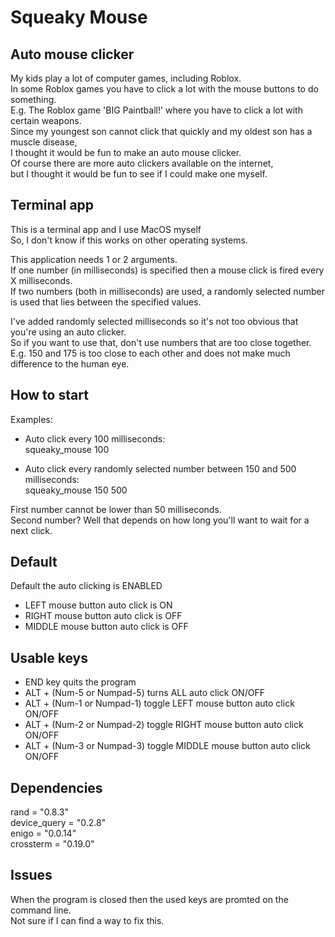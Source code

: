 # Squeaky Mouse
## Auto mouse clicker

My kids play a lot of computer games, including Roblox.\
In some Roblox games you have to click a lot with the mouse buttons to do something.\
E.g. The Roblox game 'BIG Paintball!' where you have to click a lot with certain weapons.\
Since my youngest son cannot click that quickly and my oldest son has a muscle disease,\
I thought it would be fun to make an auto mouse clicker.\
Of course there are more auto clickers available on the internet,\
but I thought it would be fun to see if I could make one myself.

## Terminal app
This is a terminal app and I use MacOS myself\
So, I don't know if this works on other operating systems.

This application needs 1 or 2 arguments.\
If one number (in milliseconds) is specified then a mouse click is fired every X milliseconds.\
If two numbers (both in milliseconds) are used, a randomly selected number is used that lies between the specified values.

I've added randomly selected milliseconds so it's not too obvious that you're using an auto clicker.\
So if you want to use that, don't use numbers that are too close together.\
E.g. 150 and 175 is too close to each other and does not make much difference to the human eye.

## How to start
Examples:
* Auto click every 100 milliseconds:\
squeaky_mouse 100

* Auto click every randomly selected number between 150 and 500 milliseconds:\
squeaky_mouse 150 500

First number cannot be lower than 50 milliseconds.\
Second number? Well that depends on how long you'll want to wait for a next click.

## Default
Default the auto clicking is ENABLED
* LEFT mouse button auto click is ON
* RIGHT mouse button auto click is OFF
* MIDDLE mouse button auto click is OFF

## Usable keys
* END key quits the program
* ALT + (Num-5 or Numpad-5) turns ALL auto click ON/OFF
* ALT + (Num-1 or Numpad-1) toggle LEFT mouse button auto click ON/OFF
* ALT + (Num-2 or Numpad-2) toggle RIGHT mouse button auto click ON/OFF
* ALT + (Num-3 or Numpad-3) toggle MIDDLE mouse button auto click ON/OFF

## Dependencies
rand = "0.8.3"\
device_query = "0.2.8"\
enigo = "0.0.14"\
crossterm = "0.19.0"

## Issues
When the program is closed then the used keys are promted on the command line.\
Not sure if I can find a way to fix this.